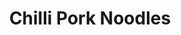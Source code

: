 ---
title: Chilli Pork Noodles
metadata:
  course: Main
  title: Chilli Pork Noodles
  servings: '4'
ingredients:
- name: green pepper
  amount: '1'
- name: red chilli
  amount: '2'
- name: red pepper
  amount: '1'
- name: stock cube
  amount: '1'
- name: noodles
  amount: 4 portions
- name: pork mince
  amount: 500g
- name: chopped tomatoes
  amount: 400 g
- name: onion
  amount: '1'
- name: water
  amount: 250 ml
- name: coconut oil
  amount: 1 tsp
cookware:
- name: frying pan
steps:
- description: Dice the onion.
- description: Add a teaspoon of coconut oil to a frying pan on a high heat, and add
    the diced onion.
- description: Once the onions have softened, add the pork mince and cook until it's
    lightly browned.
- description: Add in chopped tomatoes, stock cube and water.
- description: While that's cooking, chop and then add your red chilli, a red pepper
    and a green pepper.
- description: Simmer for around 30 minutes until the sauce has reduced.
- description: Cook the noodles and then add them to the mince. Stir through and serve.

---